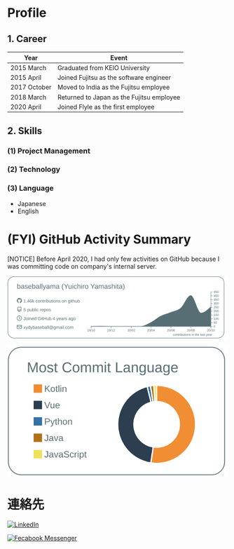 # Profile

## 1. Career

| Year         | Event                                     |
| ------------ | ----------------------------------------- |
| 2015 March   | Graduated from KEIO University            |
| 2015 April   | Joined Fujitsu as the software engineer   |
| 2017 October | Moved to India as the Fujitsu employee    |
| 2018 March   | Returned to Japan as the Fujitsu employee |
| 2020 April   | Joined Flyle as the first employee        |

## 2. Skills

### (1) Project Management

### (2) Technology

### (3) Language

- Japanese
- English

# (FYI) GitHub Activity Summary

[NOTICE] Before April 2020, I had only few activities on GitHub because I was committing code on company's internal server.

[![](https://raw.githubusercontent.com/baseballyama/baseballyama/main/profile-summary-card-output/default/0-profile-details.svg)](https://github.com/vn7n24fzkq/github-profile-summary-cards)

[![](https://raw.githubusercontent.com/baseballyama/baseballyama/main/profile-summary-card-output/default/2-most-commit-language.svg)](https://github.com/vn7n24fzkq/github-profile-summary-cards)

# 連絡先

[![LinkedIn](https://img.shields.io/badge/linkedin-%230077B5.svg?&style=for-the-badge&logo=linkedin&logoColor=white)](https://www.linkedin.com/in/yuichiro-yamashita-075b04130/)

[![Fecabook Messenger](https://img.shields.io/badge/messenger-00B2FF?&style=for-the-badge&logo=messenger&logoColor=white)](https://m.me/yuichiro.yamashita.9)

<!--
**baseballyama/baseballyama** is a ✨ _special_ ✨ repository because its `README.md` (this file) appears on your GitHub profile.

Here are some ideas to get you started:

- 🔭 I’m currently working on ...
- 🌱 I’m currently learning ...
- 👯 I’m looking to collaborate on ...
- 🤔 I’m looking for help with ...
- 💬 Ask me about ...
- 📫 How to reach me: ...
- 😄 Pronouns: ...
- ⚡ Fun fact: ...
-->
